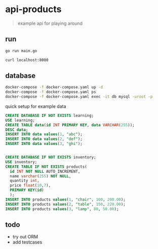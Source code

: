 # api-products

> example api for playing around

## run

```sh
go run main.go

curl localhost:8080
```


## database

```sh
docker-compose -f docker-compose.yaml up -d
docker-compose -f docker-compose.yaml ps
docker-compose -f docker-compose.yaml exec -it db mysql -uroot -p
```

quick setup for example data

```sql
CREATE DATABASE IF NOT EXISTS learning;
USE learning;
CREATE TABLE data(id INT PRIMARY KEY, data VARCHAR(255));
DESC data;
INSERT INTO data values(1, "abc");
INSERT INTO data values(2, "def");
INSERT INTO data values(3, "ghi");


CREATE DATABASE IF NOT EXISTS inventory;
USE inventory;
CREATE TABLE IF NOT EXISTS products(
  id INT NOT NULL AUTO_INCREMENT,
  name varchar(255) NOT NULL,
  quantity int,
  price float(10,7),
  PRIMARY KEY(id)
  );
INSERT INTO products values(1, "chair", 100, 200.00);
INSERT INTO products values(2, "table", 150, 220.00);
INSERT INTO products values(3, "lamp", 80, 50.00);
```

## todo

- try out ORM
- add testcases
